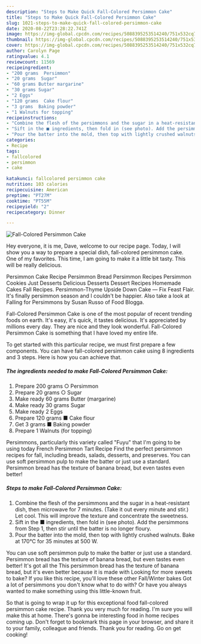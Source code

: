 ```yaml
---
description: "Steps to Make Quick Fall-Colored Persimmon Cake"
title: "Steps to Make Quick Fall-Colored Persimmon Cake"
slug: 1021-steps-to-make-quick-fall-colored-persimmon-cake
date: 2020-08-22T23:28:22.741Z
image: https://img-global.cpcdn.com/recipes/5088395253514240/751x532cq70/fall-colored-persimmon-cake-recipe-main-photo.jpg
thumbnail: https://img-global.cpcdn.com/recipes/5088395253514240/751x532cq70/fall-colored-persimmon-cake-recipe-main-photo.jpg
cover: https://img-global.cpcdn.com/recipes/5088395253514240/751x532cq70/fall-colored-persimmon-cake-recipe-main-photo.jpg
author: Carolyn Page
ratingvalue: 4.1
reviewcount: 11569
recipeingredient:
- "200 grams  Persimmon"
- "20 grams  Sugar"
- "60 grams Butter margarine"
- "30 grams Sugar"
- "2 Eggs"
- "120 grams  Cake flour"
- "3 grams  Baking powder"
- "1 Walnuts for topping"
recipeinstructions:
- "Combine the flesh of the persimmons and the sugar in a heat-resistant dish, then microwave for 7 minutes. (Take it out every minute and stir.) Let cool. This will improve the texture and concentrate the sweetness."
- "Sift in the ■ ingredients, then fold in (see photo). Add the persimmons from Step 1, then stir until the batter is no longer floury."
- "Pour the batter into the mold, then top with lightly crushed walnuts. Bake at 170°C for 35 minutes at 500 W."
categories:
- Recipe
tags:
- fallcolored
- persimmon
- cake

katakunci: fallcolored persimmon cake 
nutrition: 103 calories
recipecuisine: American
preptime: "PT27M"
cooktime: "PT55M"
recipeyield: "2"
recipecategory: Dinner

---
```



![Fall-Colored Persimmon Cake](https://img-global.cpcdn.com/recipes/5088395253514240/751x532cq70/fall-colored-persimmon-cake-recipe-main-photo.jpg)

Hey everyone, it is me, Dave, welcome to our recipe page. Today, I will show you a way to prepare a special dish, fall-colored persimmon cake. One of my favorites. This time, I am going to make it a little bit tasty. This will be really delicious.

Persimmon Cake Recipe Persimmon Bread Persimmon Recipes Persimmon Cookies Just Desserts Delicious Desserts Dessert Recipes Homemade Cakes Fall Recipes. Persimmon-Thyme Upside Down Cake — Fix Feast Flair. It&#39;s finally persimmon season and I couldn&#39;t be happier. Also take a look at Falling for Persimmons by Susan Russo of Food Blogga.

Fall-Colored Persimmon Cake is one of the most popular of recent trending foods on earth. It's easy, it's quick, it tastes delicious. It's appreciated by millions every day. They are nice and they look wonderful. Fall-Colored Persimmon Cake is something that I have loved my entire life.


To get started with this particular recipe, we must first prepare a few components. You can have fall-colored persimmon cake using 8 ingredients and 3 steps. Here is how you can achieve that.

<!--inarticleads1-->

##### The ingredients needed to make Fall-Colored Persimmon Cake:

1. Prepare 200 grams ○ Persimmon
1. Prepare 20 grams ○ Sugar
1. Make ready 60 grams Butter (margarine)
1. Make ready 30 grams Sugar
1. Make ready 2 Eggs
1. Prepare 120 grams ■ Cake flour
1. Get 3 grams ■ Baking powder
1. Prepare 1 Walnuts (for topping)


Persimmons, particularly this variety called &#34;Fuyu&#34; that I&#39;m going to be using today French Persimmon Tart Recipe Find the perfect persimmon recipes for fall, including breads, salads, desserts, and preserves. You can use soft persimmon pulp to make the batter or just use a standard. Persimmon bread has the texture of banana bread, but even tastes even better! 

<!--inarticleads2-->

##### Steps to make Fall-Colored Persimmon Cake:

1. Combine the flesh of the persimmons and the sugar in a heat-resistant dish, then microwave for 7 minutes. (Take it out every minute and stir.) Let cool. This will improve the texture and concentrate the sweetness.
1. Sift in the ■ ingredients, then fold in (see photo). Add the persimmons from Step 1, then stir until the batter is no longer floury.
1. Pour the batter into the mold, then top with lightly crushed walnuts. Bake at 170°C for 35 minutes at 500 W.


You can use soft persimmon pulp to make the batter or just use a standard. Persimmon bread has the texture of banana bread, but even tastes even better! It&#39;s got all the This persimmon bread has the texture of banana bread, but it&#39;s even better because it is made with Looking for more sweets to bake? If you like this recipe, you&#39;ll love these other Fall/Winter bakes Got a lot of persimmons you don&#39;t know what to do with? Or have you always wanted to make something using this little-known fruit. 

So that is going to wrap it up for this exceptional food fall-colored persimmon cake recipe. Thank you very much for reading. I'm sure you will make this at home. There's gonna be interesting food in home recipes coming up. Don't forget to bookmark this page in your browser, and share it to your family, colleague and friends. Thank you for reading. Go on get cooking!
